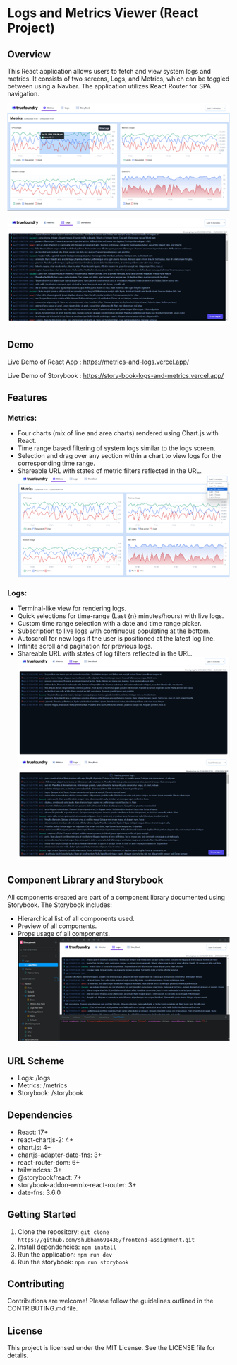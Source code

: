 # Logs and Metrics Viewer (React Project)

## Overview
This React application allows users to fetch and view system logs and metrics. It consists of two screens, Logs, and Metrics, which can be toggled between using a Navbar. The application utilizes React Router for SPA navigation.

![App Screenshot](./readme-asset/metrics2.png)

![App Screenshot](./readme-asset/logs2.png)

## Demo

Live Demo of React App : 
https://metrics-and-logs.vercel.app/

Live Demo of Storybook : 
https://story-book-logs-and-metrics.vercel.app/


## Features
### Metrics:
- Four charts (mix of line and area charts) rendered using Chart.js with React.
- Time range based filtering of system logs similar to the logs screen.
- Selection and drag over any section within a chart to view logs for the corresponding time range.
- Shareable URL with states of metric filters reflected in the URL.
![App Screenshot](./readme-asset/metrics1.png)


### Logs:
- Terminal-like view for rendering logs.
- Quick selections for time-range (Last {n} minutes/hours) with live logs.
- Custom time range selection with a date and time range picker.
- Subscription to live logs with continuous populating at the bottom.
- Autoscroll for new logs if the user is positioned at the latest log line.
- Infinite scroll and pagination for previous logs.
- Shareable URL with states of log filters reflected in the URL.
![App Screenshot](./readme-asset/logs1.png)
![App Screenshot](./readme-asset/logs3.png)

## Component Library and Storybook
All components created are part of a component library documented using Storybook. The Storybook includes:
- Hierarchical list of all components used.
- Preview of all components.
- Props usage of all components.
![App Screenshot](./readme-asset/storybook.png)

## URL Scheme
- Logs: /logs
- Metrics: /metrics
- Storybook: /storybook

## Dependencies
- React: 17+
- react-chartjs-2: 4+
- chart.js: 4+
- chartjs-adapter-date-fns: 3+
- react-router-dom: 6+
- tailwindcss: 3+
- @storybook/react: 7+
- storybook-addon-remix-react-router: 3+
- date-fns: 3.6.0

## Getting Started
1. Clone the repository: `git clone https://github.com/shubham691438/frontend-assignment.git`
2. Install dependencies: `npm install`
3. Run the application: `npm run dev`
4. Run the storybook: `npm run storybook`

## Contributing
Contributions are welcome! Please follow the guidelines outlined in the CONTRIBUTING.md file.

## License
This project is licensed under the MIT License. See the LICENSE file for details.
